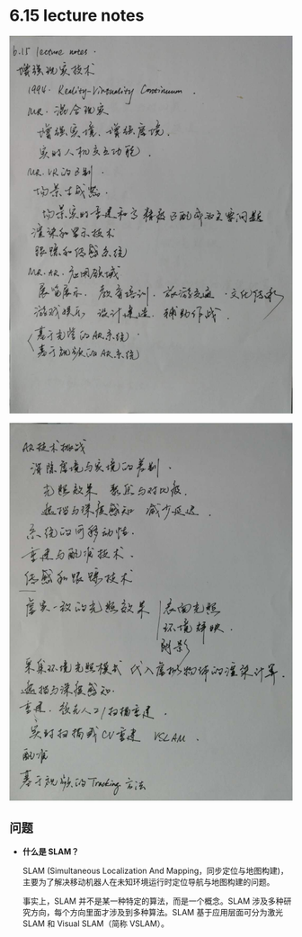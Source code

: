 # 6.15 lecture notes

![](./images/6.15-1.jpg)

![](./images/6.15-2.jpg)

## 问题

+ **什么是 SLAM？**

  SLAM (Simultaneous Localization And Mapping，同步定位与地图构建)，主要为了解决移动机器人在未知环境运行时定位导航与地图构建的问题。

  事实上，SLAM 并不是某一种特定的算法，而是一个概念。SLAM 涉及多种研究方向，每个方向里面才涉及到多种算法。SLAM 基于应用层面可分为激光 SLAM 和 Visual SLAM（简称 VSLAM）。